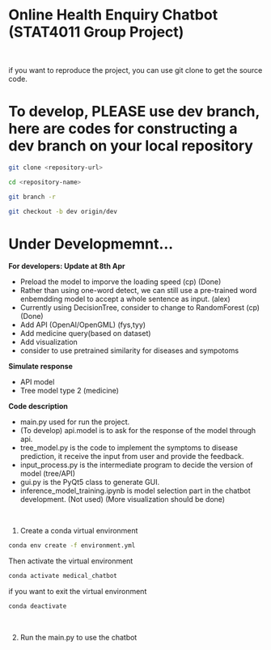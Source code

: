 # Online Health Enquiry Chatbot (STAT4011 Group Project)
<br>

if you want to reproduce the project, you can use git clone to get the source code.
# To develop, PLEASE use dev branch, here are codes for constructing a dev branch on your local repository
```bash
git clone <repository-url>
```
```bash
cd <repository-name>
```
```bash
git branch -r
```
```bash
git checkout -b dev origin/dev
```

# Under Developmemnt...
**For developers: Update at 8th Apr**
- Preload the model to imporve the loading speed (cp) (Done)
- Rather than using one-word detect, we can still use a pre-trained word enbemdding model to accept a whole sentence as input. (alex)
- Currently using DecisionTree, consider to change to RandomForest (cp) (Done)
- Add API (OpenAI/OpenGML) (fys,tyy)
- Add medicine query(based on dataset)
- Add visualization
- consider to use pretrained similarity for diseases and sympotoms

**Simulate response**
- API model
- Tree model type 2 (medicine)
  
**Code description**
- main.py used for run the project.
- (To develop) api.model is to ask for the response of the model through api.
- tree_model.py is the code to implement the symptoms to disease prediction, it receive the input from user and provide the feedback.
- input_process.py is the intermediate program to decide the version of model (tree/API)
- gui.py is the PyQt5 class to generate GUI.
- inference_model_training.ipynb is model selection part in the chatbot development. (Not used) (More visualization should be done)
<br>

1. Create a conda virtual environment
```bash
conda env create -f environment.yml
```
Then activate the virtual environment
```bash
conda activate medical_chatbot
```
if you want to exit the virtual environment
```bash
conda deactivate
```
<br>

<!-- 2. Run api_generate.py to generate the GLOVE model we used in the program. The model will be prepared under the directory ./working -->

2. Run the main.py to use the chatbot

